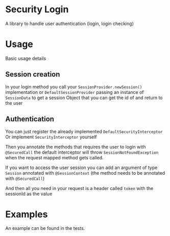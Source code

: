 # Security Login
A library to handle user authentication (login, login checking)

# Usage
Basic usage details

## Session creation
In your login method you call your `SessionProvider.newSession()` implementation or `DefaultSessionProvider`
passing an instance of `SessionData` to get a session Object that you can get the id of and return to the user

## Authentication
You can just register the already implemented `DefaultSecurityInterceptor` <br>
Or implement `SecurityInterceptor` yourself 

Then you annotate the methods that requires the user to login with `@SecuredCall`
the default interceptor will throw `SessionNotFoundException` 
when the request mapped method gets called.

If you want to access the user session you can add 
an argument of type `Session` annotated with `@SessionContext` 
(the method needs to be annotated with `@SecuredCall`)

And then all you need in your request is a header called `token` with the sessionId as the value

# Examples
An example can be found in the tests.